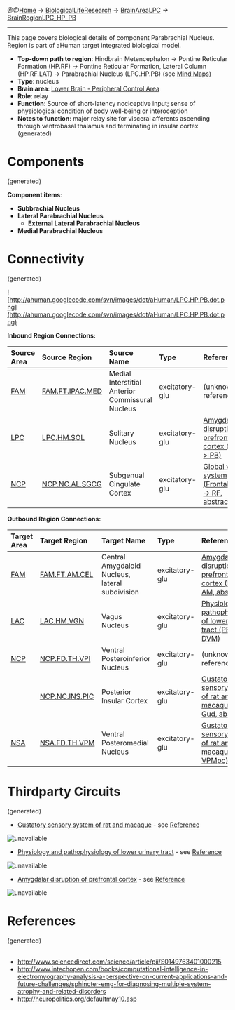 @@[Home](Home.md) -> [BiologicalLifeResearch](BiologicalLifeResearch.md) -> [BrainAreaLPC](BrainAreaLPC.md) -> [BrainRegionLPC\_HP\_PB](BrainRegionLPC_HP_PB.md)

---


This page covers biological details of component Parabrachial Nucleus.
Region is part of aHuman target integrated biological model.

  * **Top-down path to region**: Hindbrain Metencephalon -> Pontine Reticular Formation (HP.RF) -> Pontine Reticular Formation, Lateral Column (HP.RF.LAT) -> Parabrachial Nucleus (LPC.HP.PB) (see [Mind Maps](OverallMindMaps.md))
  * **Type**: nucleus
  * **Brain area**: [Lower Brain - Peripheral Control Area](BrainAreaLPC.md)
  * **Role**: relay
  * **Function**: Source of short-latency nociceptive input; sense of physiological condition of body well-being or interoception
  * **Notes to function**: major relay site for visceral afferents ascending through ventrobasal thalamus and terminating in insular cortex
(generated)
# Components #
(generated)


**Component items**:
  * **Subbrachial Nucleus**
  * **Lateral Parabrachial Nucleus**
    * **External Lateral Parabrachial Nucleus**
  * **Medial Parabrachial Nucleus**

# Connectivity #
(generated)


![http://ahuman.googlecode.com/svn/images/dot/aHuman/LPC.HP.PB.dot.png](http://ahuman.googlecode.com/svn/images/dot/aHuman/LPC.HP.PB.dot.png)

**Inbound Region Connections:**

| **Source Area** | **Source Region** | **Source Name** | **Type** | **Reference** |
|:----------------|:------------------|:----------------|:---------|:--------------|
| [FAM](BrainAreaFAM.md) | [FAM.FT.IPAC.MED](BrainRegionFAM_FT_IPAC_MED.md) | Medial Interstitial Anterior Commissural Nucleus | excitatory-glu | (unknown reference) |
| [LPC](BrainAreaLPC.md) | [LPC.HM.SOL](BrainRegionLPC_HM_SOL.md) | Solitary Nucleus | excitatory-glu | [Amygdalar disruption of prefrontal cortex (SOL -> PB)](http://neuropolitics.org/defaultmay10.asp) |
| [NCP](BrainAreaNCP.md) | [NCP.NC.AL.SGCG](BrainRegionNCP_NC_AL_SGCG.md) | Subgenual Cingulate Cortex | excitatory-glu | [Global visual system (FrontalCortex -> RF, abstract)](http://www.sciencedirect.com/science/article/pii/S0959438808001566) |

**Outbound Region Connections:**

| **Target Area** | **Target Region** | **Target Name** | **Type** | **Reference** |
|:----------------|:------------------|:----------------|:---------|:--------------|
| [FAM](BrainAreaFAM.md) | [FAM.FT.AM.CEL](BrainRegionFAM_FT_AM_CEL.md) | Central Amygdaloid Nucleus, lateral subdivision | excitatory-glu | [Amygdalar disruption of prefrontal cortex (PB -> AM, abstract)](http://neuropolitics.org/defaultmay10.asp) |
| [LAC](BrainAreaLAC.md) | [LAC.HM.VGN](BrainRegionLAC_HM_VGN.md) | Vagus Nucleus   | excitatory-glu | [Physiology and pathophysiology of lower urinary tract (PBN -> DVM)](http://www.intechopen.com/books/computational-intelligence-in-electromyography-analysis-a-perspective-on-current-applications-and-future-challenges/sphincter-emg-for-diagnosing-multiple-system-atrophy-and-related-disorders) |
| [NCP](BrainAreaNCP.md) | [NCP.FD.TH.VPI](BrainRegionNCP_FD_TH_VPI.md) | Ventral Posteroinferior Nucleus | excitatory-glu | (unknown reference) |
|                 | [NCP.NC.INS.PIC](BrainRegionNCP_NC_INS_PIC.md) | Posterior Insular Cortex | excitatory-glu | [Gustatory sensory system of rat and macaque (PB -> Gud, abstract)](http://www.sciencedirect.com/science/article/pii/S0149763401000215) |
| [NSA](BrainAreaNSA.md) | [NSA.FD.TH.VPM](BrainRegionNSA_FD_TH_VPM.md) | Ventral Posteromedial Nucleus | excitatory-glu | [Gustatory sensory system of rat and macaque (PB -> VPMpc)](http://www.sciencedirect.com/science/article/pii/S0149763401000215) |

# Thirdparty Circuits #
(generated)

  * [Gustatory sensory system of rat and macaque](http://ars.els-cdn.com/content/image/1-s2.0-S0149763401000215-gr4a.gif) - see [Reference](http://www.sciencedirect.com/science/article/pii/S0149763401000215)

<img src='http://ars.els-cdn.com/content/image/1-s2.0-S0149763401000215-gr4a.gif' alt='unavailable'>

<ul><li><a href='http://www.intechopen.com/source/html/40109/media/image1.jpeg'>Physiology and pathophysiology of lower urinary tract</a> - see <a href='http://www.intechopen.com/books/computational-intelligence-in-electromyography-analysis-a-perspective-on-current-applications-and-future-challenges/sphincter-emg-for-diagnosing-multiple-system-atrophy-and-related-disorders'>Reference</a></li></ul>

<img src='http://www.intechopen.com/source/html/40109/media/image1.jpeg' alt='unavailable'>

<ul><li><a href='http://neuropolitics.org/connect-amygdala.jpg'>Amygdalar disruption of prefrontal cortex</a> - see <a href='http://neuropolitics.org/defaultmay10.asp'>Reference</a></li></ul>

<img src='http://neuropolitics.org/connect-amygdala.jpg' alt='unavailable'>


<h1>References</h1>
(generated)<br>
<br>
<ul><li><a href='http://www.sciencedirect.com/science/article/pii/S0149763401000215'>http://www.sciencedirect.com/science/article/pii/S0149763401000215</a>
</li><li><a href='http://www.intechopen.com/books/computational-intelligence-in-electromyography-analysis-a-perspective-on-current-applications-and-future-challenges/sphincter-emg-for-diagnosing-multiple-system-atrophy-and-related-disorders'>http://www.intechopen.com/books/computational-intelligence-in-electromyography-analysis-a-perspective-on-current-applications-and-future-challenges/sphincter-emg-for-diagnosing-multiple-system-atrophy-and-related-disorders</a>
</li><li><a href='http://neuropolitics.org/defaultmay10.asp'>http://neuropolitics.org/defaultmay10.asp</a></li></ul>
